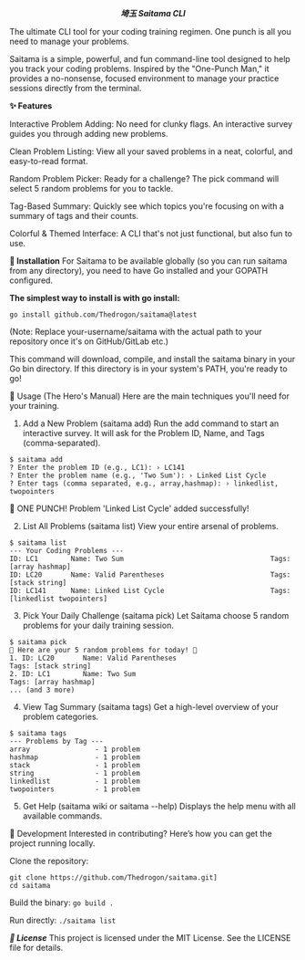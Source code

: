 <div align="center">

***埼玉 Saitama CLI***
</div>
The ultimate CLI tool for your coding training regimen. One punch is all you need to manage your problems.



Saitama is a simple, powerful, and fun command-line tool designed to help you track your coding problems. Inspired by the "One-Punch Man," it provides a no-nonsense, focused environment to manage your practice sessions directly from the terminal.

**✨ Features**

Interactive Problem Adding: No need for clunky flags. An interactive survey guides you through adding new problems.

Clean Problem Listing: View all your saved problems in a neat, colorful, and easy-to-read format.

Random Problem Picker: Ready for a challenge? The pick command will select 5 random problems for you to tackle.

Tag-Based Summary: Quickly see which topics you're focusing on with a summary of tags and their counts.

Colorful & Themed Interface: A CLI that's not just functional, but also fun to use.

**🚀 Installation**
For Saitama to be available globally (so you can run saitama from any directory), you need to have Go installed and your GOPATH configured.

**The simplest way to install is with go install:**

```
go install github.com/Thedrogon/saitama@latest
```

(Note: Replace your-username/saitama with the actual path to your repository once it's on GitHub/GitLab etc.)

This command will download, compile, and install the saitama binary in your Go bin directory. If this directory is in your system's PATH, you're ready to go!

📖 Usage (The Hero's Manual)
Here are the main techniques you'll need for your training.

1. Add a New Problem (saitama add)
Run the add command to start an interactive survey. It will ask for the Problem ID, Name, and Tags (comma-separated).
```
$ saitama add
? Enter the problem ID (e.g., LC1): › LC141
? Enter the problem name (e.g., 'Two Sum'): › Linked List Cycle
? Enter tags (comma separated, e.g., array,hashmap): › linkedlist, twopointers
```

👊 ONE PUNCH! Problem 'Linked List Cycle' added successfully!

2. List All Problems (saitama list)
View your entire arsenal of problems.

```
$ saitama list
--- Your Coding Problems ---
ID: LC1        Name: Two Sum                                    Tags: [array hashmap]
ID: LC20       Name: Valid Parentheses                          Tags: [stack string]
ID: LC141      Name: Linked List Cycle                          Tags: [linkedlist twopointers]
```

3. Pick Your Daily Challenge (saitama pick)
Let Saitama choose 5 random problems for your daily training session.
```
$ saitama pick
🚀 Here are your 5 random problems for today! 🚀
1. ID: LC20       Name: Valid Parentheses                          Tags: [stack string]
2. ID: LC1        Name: Two Sum                                    Tags: [array hashmap]
... (and 3 more)
```

4. View Tag Summary (saitama tags)
Get a high-level overview of your problem categories.
```
$ saitama tags
--- Problems by Tag ---
array                - 1 problem
hashmap              - 1 problem
stack                - 1 problem
string               - 1 problem
linkedlist           - 1 problem
twopointers          - 1 problem
```
5. Get Help (saitama wiki or saitama --help)
Displays the help menu with all available commands.

🔧 Development
Interested in contributing? Here’s how you can get the project running locally.

Clone the repository:
```
git clone https://github.com/Thedrogon/saitama.git]
cd saitama
```

Build the binary:
``
go build .
``

Run directly:
``
./saitama list
``

***📝 License***
This project is licensed under the MIT License. See the LICENSE file for details.
